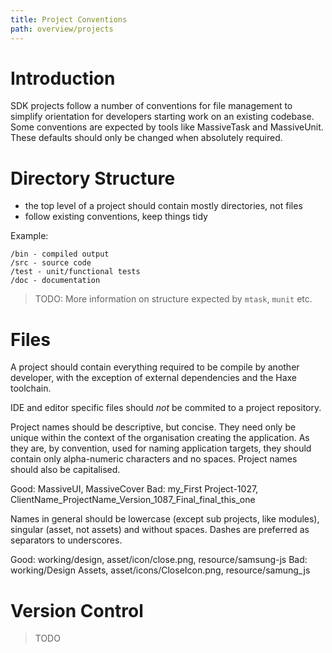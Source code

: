 ```yaml
---
title: Project Conventions
path: overview/projects
---
```


# Introduction

SDK projects follow a number of conventions for file management to simplify orientation for 
developers starting work on an existing codebase. Some conventions are expected by tools like 
MassiveTask and MassiveUnit. These defaults should only be changed when absolutely required.

# Directory Structure

- the top level of a project should contain mostly directories, not files
- follow existing conventions, keep things tidy

Example:

```
/bin - compiled output
/src - source code
/test - unit/functional tests
/doc - documentation
```

> TODO: More information on structure expected by `mtask`, `munit` etc.

# Files

A project should contain everything required to be compile by another developer, with the exception 
of external dependencies and the Haxe toolchain.

IDE and editor specific files should *not* be commited to a project repository.

Project names should be descriptive, but concise. They need only be unique within the context of 
the organisation creating the application. As they are, by convention, used for naming application 
targets, they should contain only alpha-numeric characters and no spaces. Project names should 
also be capitalised.

Good: MassiveUI, MassiveCover
Bad: my_First Project-1027, ClientName_ProjectName_Version_1087_Final_final_this_one

Names in general should be lowercase (except sub projects, like modules), singular (asset, not 
assets) and without spaces. Dashes are preferred as separators to underscores.

Good: working/design, asset/icon/close.png, resource/samsung-js
Bad: working/Design Assets, asset/icons/CloseIcon.png, resource/samung_js

# Version Control

> TODO
